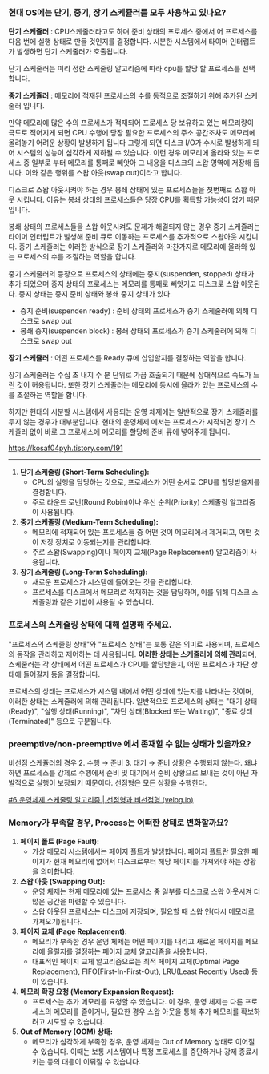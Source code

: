 ### 현대 OS에는 단기, 중기, 장기 스케쥴러를 모두 사용하고 있나요?

**단기 스케쥴러** : CPU스케줄러라고도 하며 준비 상태의 프로세스 중에서 어 프로세스를 다음 번에 실행 상태로 만들 것인지를 결정합니다. 시분한 시스템에서 타이머 인터럽트가 발생하면 단기 스케줄러가 호출됩니다.

단기 스케줄러는 미리 정한 스케줄링 알고리즘에 따라 cpu를 할당 할 프로세스를 선택합니다.

**중기 스케쥴러** : 메모리에 적재된 프로세스의 수를 동적으로 조절하기 위해 추가된 스케줄러 입니다.

만약 메모리에 많은 수의 프로세스가 적재되어 프로세스 당 보유하고 있는 메모리량이 극도로 적어지게 되면 CPU 수행에 당장 필요한 프로세스의 주소 공간조차도 메모리에 올려놓기 어려운 상황이 발생하게 됩니다 그렇게 되면 디스크 I/O가 수시로 발생하게 되어 시스템의 성능이 심각하게 저하될 수 있습니다. 이런 경우 메모리에 올라와 있는 프로세스 중 일부로 부터 메모리를 통째로 빼앗아 그 내용을 디스크의 스왑 영역에 저장해 둡니다. 이와 같은 행위를 스왑 아웃(swap out)이라고 합니다.

디스크로 스왑 아웃시켜야 하는 경우 봉쇄 상태에 있는 프로세스들을 첫번째로 스왑 아웃 시킵니다. 이유는 봉쇄 상태의 프로세스들은 당장 CPU를 획득할 가능성이 없기 때문 입니다.

봉쇄 상태의 프로세스들을 스왑 아웃시켜도 문제가 해결되지 않는 경우 중기 스케줄러는 타이머 인터럽트가 발생해 준비 큐로 이동하는 프로세스를 추가적으로 스왑아웃 시킵니다. 중기 스케줄러는 이러한 방식으로 장기 스케줄러와 마찬가지로 메모리에 올라와 있는 프로세스의 수를 조절하는 역할을 합니다.

중기 스케줄러의 등장으로 프로세스의 상태에는 중지(suspenden, stopped) 상태가 추가 되었으며 중지 상태의 프로세스는 메모리를 통째로 빼앗기고 디스크로 스왑 아웃된다. 중지 상태는 중지 준비 상태와 봉쇄 중지 상태가 있다.

- 중지 준비(suspenden ready) : 준비 상태의 프로세스가 중기 스케줄러에 의해 디스크로 swap out
- 봉쇄 중지(suspenden block) : 봉쇄 상태의 프로세스가 중기 스케줄러에 의해 디스크로 swap out

**장기 스케쥴러** : 어떤 프로세스를 Ready 큐에 삽입할지를 결정하는 역할을 합니다.

장기 스케줄러는 수십 초 내지 수 분 단위로 가끔 호출되기 때문에 상대적으로 속도가 느린 것이 허용됩니다. 또한 장기 스케줄러는 메모리에 동시에 올라가 있는 프로세스의 수를 조절하는 역할을 합니다.

하지만 현대의 시분할 시스템에서 사용되는 운영 체제에는 일반적으로 장기 스케줄러를 두지 않는 경우가 대부분입니다. 현대의 운영체제 에서는 프로세스가 시작되면 장기 스케줄러 없이 바로 그 프로세스에 메모리를 할당해 준비 큐에 넣어주게 됩니다.

https://kosaf04pyh.tistory.com/191

---

1. **단기 스케줄링 (Short-Term Scheduling):**
    - CPU의 실행을 담당하는 것으로, 프로세스가 어떤 순서로 CPU를 할당받을지를 결정합니다.
    - 주로 라운드 로빈(Round Robin)이나 우선 순위(Priority) 스케줄링 알고리즘이 사용됩니다.
2. **중기 스케줄링 (Medium-Term Scheduling):**
    - 메모리에 적재되어 있는 프로세스들 중 어떤 것이 메모리에서 제거되고, 어떤 것이 저장 장치로 이동되는지를 관리합니다.
    - 주로 스왑(Swapping)이나 페이지 교체(Page Replacement) 알고리즘이 사용됩니다.
3. **장기 스케줄링 (Long-Term Scheduling):**
    - 새로운 프로세스가 시스템에 들어오는 것을 관리합니다.
    - 프로세스를 디스크에서 메모리로 적재하는 것을 담당하며, 이를 위해 디스크 스케줄링과 같은 기법이 사용될 수 있습니다.

### 프로세스의 스케쥴링 상태에 대해 설명해 주세요.

"프로세스의 스케줄링 상태"와 "프로세스 상태"는 보통 같은 의미로 사용되며, 프로세스의 동작을 관리하고 제어하는 데 사용됩니다. **이러한 상태는 스케줄러에 의해 관리**되며, 스케줄러는 각 상태에서 어떤 프로세스가 CPU를 할당받을지, 어떤 프로세스가 차단 상태에 들어갈지 등을 결정합니다.

프로세스의 상태는 프로세스가 시스템 내에서 어떤 상태에 있는지를 나타내는 것이며, 이러한 상태는 스케줄러에 의해 관리됩니다. 일반적으로 프로세스의 상태는 "대기 상태(Ready)", "실행 상태(Running)", "차단 상태(Blocked 또는 Waiting)", "종료 상태(Terminated)" 등으로 구분됩니다.

### preemptive/non-preemptive 에서 존재할 수 없는 상태가 있을까요?

비선점 스케쥴러의 경우 2. 수행 → 준비 3. 대기 → 준비 상황은 수행되지 않는다. 왜냐하면 프로세스를 강제로 수행에서 준비 및 대기에서 준비 상황으로 보내는 것이 아닌 자발적으로 실행이 보장되기 때문이다. 선점형은 모든 상황을 수행한다.


[#6 운영체제 스케줄링 알고리즘 | 선점형과 비선점형 (velog.io)](https://velog.io/@hyun0310woo/6.-%EC%9A%B4%EC%98%81%EC%B2%B4%EC%A0%9C-%EC%8A%A4%EC%BC%80%EC%A4%84%EB%A7%81-%EC%95%8C%EA%B3%A0%EB%A6%AC%EC%A6%98-%EC%84%A0%EC%A0%90%ED%98%95%EA%B3%BC-%EB%B9%84%EC%84%A0%EC%A0%90%ED%98%95#:~:text=%EC%8A%A4%EC%BC%80%EC%A4%84%EB%A7%81%20%EC%A0%81%EC%9A%A9%20%EC%8B%9C%EC%A0%90%EC%97%90%20%EB%94%B0%EB%9D%BC%20%EB%B9%84%EC%84%A0%EC%A0%90%ED%98%95%EA%B3%BC%20%EC%84%A0%EC%A0%90%ED%98%95%EC%9D%98%202%EA%B0%80%EC%A7%80%EB%A1%9C%20%EA%B5%AC%EB%B6%84,%EC%9E%90%EB%B0%9C%EC%A0%81%20%EC%9C%BC%EB%A1%9C%20%EC%A4%91%EC%A7%80%EB%90%A0%20%EB%95%8C%EA%B9%8C%EC%A7%80%20%EA%B3%84%EC%86%8D%20%EC%8B%A4%ED%96%89%EB%90%98%EB%8F%84%EB%A1%9D%20%EB%B3%B4%EC%9E%A5%20%ED%95%9C%EB%8B%A4.)

### Memory가 부족할 경우, Process는 어떠한 상태로 변화할까요?

1. **페이지 폴트 (Page Fault):**
    - 가상 메모리 시스템에서는 페이지 폴트가 발생합니다. 페이지 폴트란 필요한 페이지가 현재 메모리에 없어서 디스크로부터 해당 페이지를 가져와야 하는 상황을 의미합니다.
2. **스왑 아웃 (Swapping Out):**
    - 운영 체제는 현재 메모리에 있는 프로세스 중 일부를 디스크로 스왑 아웃시켜 더 많은 공간을 마련할 수 있습니다.
    - 스왑 아웃된 프로세스는 디스크에 저장되며, 필요할 때 스왑 인(다시 메모리로 가져오기)됩니다.
3. **페이지 교체 (Page Replacement):**
    - 메모리가 부족한 경우 운영 체제는 어떤 페이지를 내리고 새로운 페이지를 메모리에 올릴지를 결정하는 페이지 교체 알고리즘을 사용합니다.
    - 대표적인 페이지 교체 알고리즘으로는 최적 페이지 교체(Optimal Page Replacement), FIFO(First-In-First-Out), LRU(Least Recently Used) 등이 있습니다.
4. **메모리 확장 요청 (Memory Expansion Request):**
    - 프로세스는 추가 메모리를 요청할 수 있습니다. 이 경우, 운영 체제는 다른 프로세스의 메모리를 줄이거나, 필요한 경우 스왑 아웃을 통해 추가 메모리를 확보하려고 시도할 수 있습니다.
5. **Out of Memory (OOM) 상태:**
    - 메모리가 심각하게 부족한 경우, 운영 체제는 Out of Memory 상태로 이어질 수 있습니다. 이때는 보통 시스템이나 특정 프로세스를 중단하거나 강제 종료시키는 등의 대응이 이뤄질 수 있습니다.
